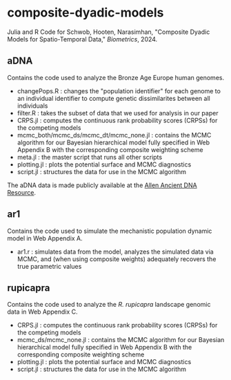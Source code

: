 # composite-dyadic-models
Julia and R Code for Schwob, Hooten, Narasimhan, "Composite Dyadic Models for Spatio-Temporal Data," _Biometrics_, 2024.

## aDNA
Contains the code used to analyze the Bronze Age Europe human genomes.
- changePops.R : changes the "population identifier" for each genome to an individual identifier to compute genetic dissimilarites between all individuals
- filter.R : takes the subset of data that we used for analysis in our paper
- CRPS.jl : computes the continuous rank probability scores (CRPSs) for the competing models
- mcmc_both/mcmc_ds/mcmc_dt/mcmc_none.jl : contains the MCMC algorithm for our Bayesian hierarchical model fully specified in Web Appendix B with the corresponding composite weighting scheme
- meta.jl : the master script that runs all other scripts
- plotting.jl : plots the potential surface and MCMC diagnostics
- script.jl : structures the data for use in the MCMC algorithm

The aDNA data is made publicly available at the [Allen Ancient DNA Resource](https://reich.hms.harvard.edu/allen-ancient-dna-resource-aadr-downloadable-genotypes-present-day-and-ancient-dna-data).

## ar1
Contains the code used to simulate the mechanistic population dynamic model in Web Appendix A.
- ar1.r : simulates data from the model, analyzes the simulated data via MCMC, and (when using composite weights) adequately recovers the true parametric values

## rupicapra
Contains the code used to analyze the *R. rupicapra* landscape genomic data in Web Appendix C.
- CRPS.jl : computes the continuous rank probability scores (CRPSs) for the competing models
- mcmc_ds/mcmc_none.jl : contains the MCMC algorithm for our Bayesian hierarchical model fully specified in Web Appendix B with the corresponding composite weighting scheme
- plotting.jl : plots the potential surface and MCMC diagnostics
- script.jl : structures the data for use in the MCMC algorithm
